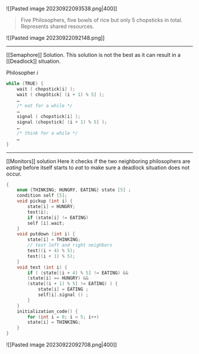 ![[Pasted image 20230922093538.png|400]]
>Five Philosophers, five bowls of rice but only 5 chopsticks in total. Represents shared resources.

![[Pasted image 20230922092148.png]]

***
[[Semaphore]] Solution. This solution is not the best as it can result in a [[Deadlock]] situation.

Philosopher *i*
```cpp
while (TRUE) {
	wait ( chopstick[i] );
	wait ( chopStick[ (i + 1) % 5] );
	…
	/* eat for a while */
	…
	signal ( chopstick[i] );
	signal (chopstick[ (i + 1) % 5] );
	…
	/* think for a while */
	…
}
```

***
[[Monitors]] solution
Here it checks if the two neighboring philosophers are *eating* before itself starts to *eat* to make sure a deadlock situation does not occur. 
```cpp
{
	enum {THINKING; HUNGRY, EATING} state [5] ;
	condition self [5];
	void pickup (int i) {
		state[i] = HUNGRY;
		test(i);
		if (state[i] != EATING)
		self [i].wait;
	}
	void putdown (int i) {
		state[i] = THINKING;
		// test left and right neighbors
		test((i + 4) % 5);
		test((i + 1) % 5);
	}
	void test (int i) {
		if ( (state[(i + 4) % 5] != EATING) &&
		(state[i] == HUNGRY) &&
		(state[(i + 1) % 5] != EATING) ) {
			state[i] = EATING ;
			self[i].signal () ;
		}
	}
	initialization_code() {
		for (int i = 0; i < 5; i++)
		state[i] = THINKING;
	}
}
```
![[Pasted image 20230922092708.png|400]]
